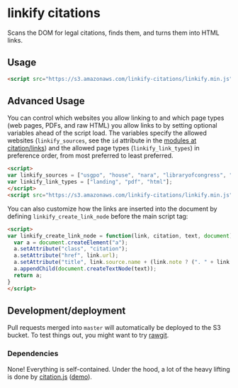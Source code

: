 # linkify citations

Scans the DOM for legal citations, finds them, and turns them into HTML links.

## Usage

```html
<script src="https://s3.amazonaws.com/linkify-citations/linkify.min.js"></script>
```

## Advanced Usage

You can control which websites you allow linking to and which page types (web pages, PDFs, and raw HTML) you allow links to by setting optional variables ahead of the script load. The variables specify the allowed websites (`linkify_sources`, see the `id` attribute in the [modules at citation/links](https://github.com/unitedstates/citation/tree/master/links)) and the allowed page types (`linkify_link_types`) in preference order, from most preferred to least preferred.

```html
<script>
var linkify_sources = ["usgpo", "house", "nara", "libraryofcongress", "dc_council", "cornell_lii", "legislink", "govtrack", "courtlistener", "vadecoded"];
var linkify_link_types = ["landing", "pdf", "html"];
</script>
<script src="https://s3.amazonaws.com/linkify-citations/linkify.min.js"></script>
```

You can also customize how the links are inserted into the document by defining `linkify_create_link_node` before the main script tag:

```html
<script>
var linkify_create_link_node = function(link, citation, text, document) {
  var a = document.createElement("a");
  a.setAttribute("class", "citation");
  a.setAttribute("href", link.url);
  a.setAttribute("title", link.source.name + (link.note ? (". " + link.note) : ""));
  a.appendChild(document.createTextNode(text));
  return a;
}
</script>
```

## Development/deployment

Pull requests merged into `master` will automatically be deployed to the S3 bucket. To test things out, you might want to try [rawgit](https://rawgit.com).

### Dependencies

None! Everything is self-contained. Under the hood, a lot of the heavy lifting is done by [citation.js](https://github.com/unitedstates/citation) ([demo](https://theunitedstates.io/citation/)).

